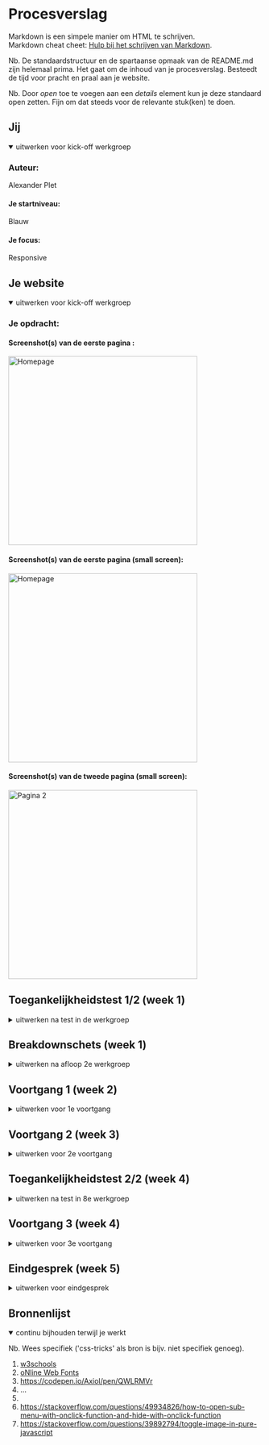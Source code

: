 # Procesverslag
Markdown is een simpele manier om HTML te schrijven.  
Markdown cheat cheet: [Hulp bij het schrijven van Markdown](https://github.com/adam-p/markdown-here/wiki/Markdown-Cheatsheet).

Nb. De standaardstructuur en de spartaanse opmaak van de README.md zijn helemaal prima. Het gaat om de inhoud van je procesverslag. Besteedt de tijd voor pracht en praal aan je website.

Nb. Door *open* toe te voegen aan een *details* element kun je deze standaard open zetten. Fijn om dat steeds voor de relevante stuk(ken) te doen.





## Jij

<details open>
  <summary>uitwerken voor kick-off werkgroep</summary>

  ### Auteur:
  Alexander Plet

  #### Je startniveau:
  Blauw

  #### Je focus:
  Responsive
 
</details>





## Je website

<details open>
  <summary>uitwerken voor kick-off werkgroep</summary>

  ### Je opdracht:
  [](gamma.nl)
  #### Screenshot(s) van de eerste pagina : 
  
  <img src="resource/images/home.png" width="375px" alt="Homepage">
  
  #### Screenshot(s) van de eerste pagina (small screen): 
  
  <img src="resource/images/home_small.png" width="375px" alt="Homepage">

  #### Screenshot(s) van de tweede pagina (small screen):
  <img src="resource/images/pagina2_small.png" width="375px" alt="Pagina 2">
 
</details>



## Toegankelijkheidstest 1/2 (week 1)

<details>
  <summary>uitwerken na test in de werkgroep</summary>
 
  ### Bevindingen
  Lijst met je bevindingen die in de test naar voren kwamen:
  - met nette semantische code kan de screenreader alle relevante html elementen voorlezen
  - het is de duty van designers om te coderen met screenreaders in gedachten

  #### Screenreader
  Hier korte omschrijving (met indien nodig afbeeldingen)
  - met nette semantische code kan de screenreader alle relevante html elementen voorlezen
  - is van belang zodat iedereen gebruik kan maken van een computer (internet)
  - mensen met beperkingen in hun zicht of motoriek zullen blij zijn als een website screenreader friendly is
  
  Hier een omschrijving van hoe het opgelost kan worden (met indien nodig afbeeldingen)

  #### Muis en Toetsenbord 
  Hier korte omschrijving (met indien nodig afbeeldingen)
  - met keyboard shortcuts zoals de pijltjes toetsen kan een website makkelijk genavigeert worden als de gebruiker niet met een muis kan werken ivm restricties

  #### Motoriek (shocks, elastiekjes)
  Hier korte omschrijving (met indien nodig afbeeldingen)
  - met keyboard shortcuts zoals de pijltjes toetsen kan een website makkelijk genavigeert worden als de gebruiker niet met een muis kan werken ivm restricties
  
  #### Visueel (brillen, contrast, kleurenblind, dark/light). 
  Hier korte omschrijving (met indien nodig afbeeldingen)
  - met contrast kan er gedacht worden om niet van die velle kleuren te gebruiken sinds iemand met kleurenblindheid bijvoorbeeld het verschil niet zal zien.
  - speel met contrast, dark/light modes
  

</details>



## Breakdownschets (week 1)

<details>
  <summary>uitwerken na afloop 2e werkgroep</summary>

  ### de hele pagina: 
<img src="resource/images/home.png" width="375px" alt="Homepage">

  ### dynamisch deel (bijv menu): 


  ### wellicht nog een dynamisch deel (bijv filter): 

</details>





## Voortgang 1 (week 2)

<details>
  <summary>uitwerken voor 1e voortgang</summary>

  ### Stand van zaken
  hier dit ging goed & dit was lastig (neem ook screenshots op van delen van je website en code)
  Had de breakdown alleen voor voortgang 1.

  ### Agenda voor meeting
  
  Niet aanwezig

  ### Verslag van meeting
  hier na afloop snel de uitkomsten van de meeting vastleggen

  - gekeken naar de correcte html tags die horen bij welke gedeelte van de website

</details>





## Voortgang 2 (week 3)

<details>
  <summary>uitwerken voor 2e voortgang</summary>

  ### Stand van zaken
  hier dit ging goed & dit was lastig (neem ook screenshots op van delen van je website en code)
  <img src="resource/images/progressie1.png" width="375px" alt="progressie">!
  
  Heb gewerkt aan hoe de navigatie gaat.

  ### Agenda voor meeting

  ### Verslag van meeting
  Niet aanwezig voor meeting

</details>





## Toegankelijkheidstest 2/2 (week 4)

<details>
  <summary>uitwerken na test in 8e werkgroep</summary>

  ### Bevindingen
  Lijst met je bevindingen die in de test naar voren kwamen (geef ook aan wat er verbeterd is):

  #### Screenreader
  Hier korte omschrijving (met indien nodig afbeeldingen)

  Hier een omschrijving van hoe het opgelost kan worden (met indien nodig afbeeldingen)


  #### Muis en Toetsenbord 
  Hier korte omschrijving (met indien nodig afbeeldingen)

  Hier een omschrijving van hoe het opgelost kan worden (met indien nodig afbeeldingen)


  #### Motoriek (shocks, elastiekjes)
  Hier korte omschrijving (met indien nodig afbeeldingen)

  Hier een omschrijving van hoe het opgelost kan worden (met indien nodig afbeeldingen)


  #### Visueel (brillen, contrast, kleurenblind, dark/light). 
  Hier korte omschrijving (met indien nodig afbeeldingen)

  Hier een omschrijving van hoe het opgelost kan worden (met indien nodig afbeeldingen)

</details>





## Voortgang 3 (week 4)

<details>
  <summary>uitwerken voor 3e voortgang</summary>

  ### Stand van zaken
  hier dit ging goed & dit was lastig (neem ook screenshots op van delen van je website en code)
  <img src="resource/images/progressie2.png" width="375px" alt="progressie">!

  ### Agenda voor meeting

  ### Verslag van meeting
  nth-of-type kan mij helpen met verschillende articles stylen
  Heb een beter beeld wat ik kan doen voor mijn microinteractie

</details>




## Eindgesprek (week 5)

<details>
  <summary>uitwerken voor eindgesprek</summary>

  ### Je uitkomst - karakteristiek screenshots:
  


  ### Dit ging goed/Heb ik geleerd: 
  Ik heb geleerd dat er gebruik gemaakt kan worden met aria-labels in plaats van classes, DIVs en IDs

  <img src="resource/images/progressie3.png" width="375px" alt="progressie">!


  ### Dit was lastig/Is niet gelukt:
  Korte omschrijving met plaatjes

  Alles wat te maken heeft gehad met het niet gebruiken van divs, IDS en classes door onder andere nth te gebruiken
  <img src="resource/images/progressie4.png" width="375px" alt="progressie">!
</details>





## Bronnenlijst

<details open>
  <summary>continu bijhouden terwijl je werkt</summary>

  Nb. Wees specifiek ('css-tricks' als bron is bijv. niet specifiek genoeg).

1. <a href="https://www.w3schools.com/">w3schools</a>
2. <a href="http://www.onlinewebfonts.com">oNline Web Fonts</a>
3. <a href="https://codepen.io/Axiol/pen/QWLRMVr">https://codepen.io/Axiol/pen/QWLRMVr</a>
4. ...
5. <a href="gamma.nl"></a>
6. <a href="https://stackoverflow.com/questions/49934826/how-to-open-sub-menu-with-onclick-function-and-hide-with-onclick-function">https://stackoverflow.com/questions/49934826/how-to-open-sub-menu-with-onclick-function-and-hide-with-onclick-function</a>
7. <a href="https://stackoverflow.com/questions/39892794/toggle-image-in-pure-javascript">https://stackoverflow.com/questions/39892794/toggle-image-in-pure-javascript</a>

</details>